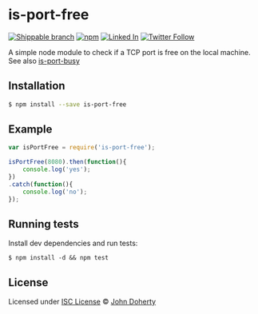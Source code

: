 # is-port-free

[![Shippable branch](https://img.shields.io/shippable/5818b23b8ec3a610001a7293/master.svg)](https://app.shippable.com/projects/5818b23b8ec3a610001a7293) [![npm](https://img.shields.io/npm/dt/is-port-free.svg)](https://www.npmjs.com/package/is-port-free) [![Linked In](https://img.shields.io/badge/Linked-In-blue.svg)](https://www.linkedin.com/in/john-i-doherty) [![Twitter Follow](https://img.shields.io/twitter/follow/CambridgeMVP.svg?style=social&label=Twitter&style=plastic)](https://twitter.com/CambridgeMVP)

A simple node module to check if a TCP port is free on the local machine. See also [is-port-busy](https://github.com/john-doherty/is-port-busy)

## Installation

```bash
$ npm install --save is-port-free
```

## Example

```js
var isPortFree = require('is-port-free');

isPortFree(8080).then(function(){
    console.log('yes');
})
.catch(function(){
    console.log('no');
});
```

## Running tests

Install dev dependencies and run tests:

```
$ npm install -d && npm test
```

## License

Licensed under [ISC License](LICENSE) &copy; [John Doherty](https://twitter.com/CambridgeMVP)